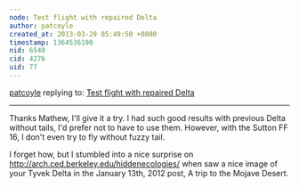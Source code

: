```yaml
---
node: Test flight with repaired Delta
author: patcoyle
created_at: 2013-03-29 05:49:50 +0000
timestamp: 1364536190
nid: 6549
cid: 4276
uid: 77
---
```




[patcoyle](../profile/patcoyle) replying to: [Test flight with repaired Delta](../notes/patcoyle/3-26-2013/test-flight-repaired-delta-3)

----
Thanks Mathew, I'll give it a try. I had such good results with previous Delta without tails, I'd prefer not to have to use them. However, with the Sutton FF 16, I don't even try to fly without fuzzy tail.

I forget how, but I stumbled into a nice surprise on http://arch.ced.berkeley.edu/hiddenecologies/ when saw a nice image of your Tyvek Delta in the January 13th, 2012  post, A trip to the Mojave Desert.